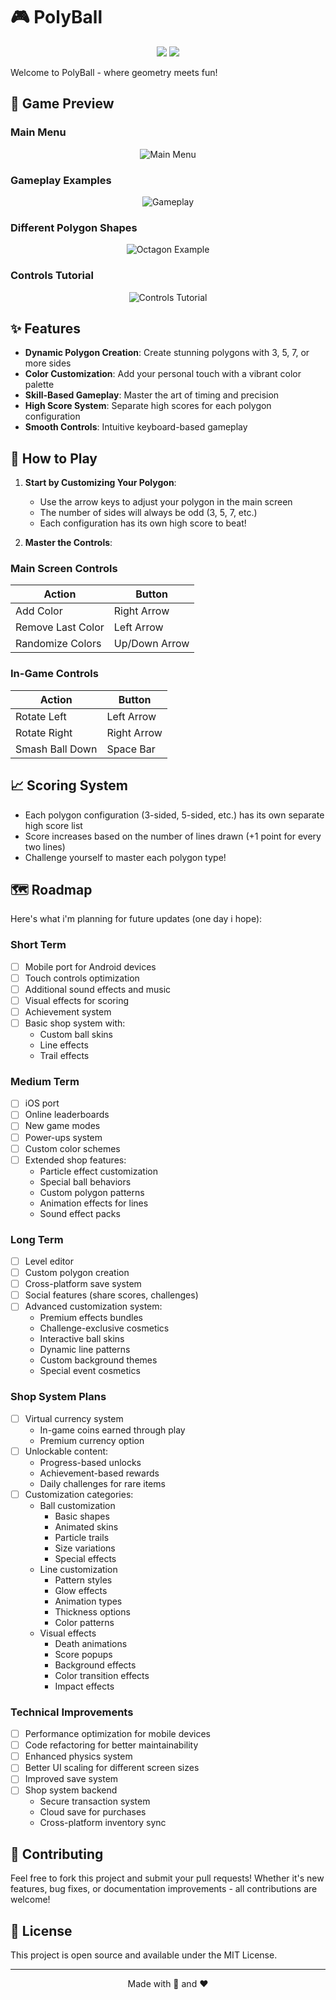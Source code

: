 # 🎮 PolyBall

<p align="center">
    <img src="https://i.imgur.com/qXqg17U.gif">
    <img src="https://i.imgur.com/qTb41lg.gif">
</p>

Welcome to PolyBall - where geometry meets fun!

## 📸 Game Preview

### Main Menu
<p align="center">
    <img src="screenshots/mainMenu.png" alt="Main Menu">
</p>

### Gameplay Examples
<p align="center">
    <img src="screenshots/main.gif" alt="Gameplay">
</p>

### Different Polygon Shapes
<p align="center">
    <img src="screenshots/octagon.png" alt="Octagon Example">
</p>

### Controls Tutorial
<p align="center">
    <img src="screenshots/controls.gif" alt="Controls Tutorial">
</p>

## ✨ Features

- **Dynamic Polygon Creation**: Create stunning polygons with 3, 5, 7, or more sides
- **Color Customization**: Add your personal touch with a vibrant color palette
- **Skill-Based Gameplay**: Master the art of timing and precision
- **High Score System**: Separate high scores for each polygon configuration
- **Smooth Controls**: Intuitive keyboard-based gameplay

## 🎯 How to Play

1. **Start by Customizing Your Polygon**:
   - Use the arrow keys to adjust your polygon in the main screen
   - The number of sides will always be odd (3, 5, 7, etc.)
   - Each configuration has its own high score to beat!

2. **Master the Controls**:

### Main Screen Controls
| Action            | Button              |
|-------------------|---------------------|
| Add Color         | Right Arrow         |
| Remove Last Color | Left Arrow          |
| Randomize Colors  | Up/Down Arrow       |

### In-Game Controls
| Action            | Button              |
|-------------------|---------------------|
| Rotate Left       | Left Arrow          |
| Rotate Right      | Right Arrow         |
| Smash Ball Down   | Space Bar           |

## 📈 Scoring System

- Each polygon configuration (3-sided, 5-sided, etc.) has its own separate high score list
- Score increases based on the number of lines drawn (+1 point for every two lines)
- Challenge yourself to master each polygon type!

## 🗺️ Roadmap

Here's what i'm planning for future updates (one day i hope):
### Short Term
- [ ] Mobile port for Android devices
- [ ] Touch controls optimization
- [ ] Additional sound effects and music
- [ ] Visual effects for scoring
- [ ] Achievement system
- [ ] Basic shop system with:
  - Custom ball skins
  - Line effects
  - Trail effects

### Medium Term
- [ ] iOS port
- [ ] Online leaderboards
- [ ] New game modes
- [ ] Power-ups system
- [ ] Custom color schemes
- [ ] Extended shop features:
  - Particle effect customization
  - Special ball behaviors
  - Custom polygon patterns
  - Animation effects for lines
  - Sound effect packs

### Long Term
- [ ] Level editor
- [ ] Custom polygon creation
- [ ] Cross-platform save system
- [ ] Social features (share scores, challenges)
- [ ] Advanced customization system:
  - Premium effects bundles
  - Challenge-exclusive cosmetics
  - Interactive ball skins
  - Dynamic line patterns
  - Custom background themes
  - Special event cosmetics

### Shop System Plans
- [ ] Virtual currency system
  - In-game coins earned through play
  - Premium currency option
- [ ] Unlockable content:
  - Progress-based unlocks
  - Achievement-based rewards
  - Daily challenges for rare items
- [ ] Customization categories:
  - Ball customization
    * Basic shapes
    * Animated skins
    * Particle trails
    * Size variations
    * Special effects
  - Line customization
    * Pattern styles
    * Glow effects
    * Animation types
    * Thickness options
    * Color patterns
  - Visual effects
    * Death animations
    * Score popups
    * Background effects
    * Color transition effects
    * Impact effects

### Technical Improvements
- [ ] Performance optimization for mobile devices
- [ ] Code refactoring for better maintainability
- [ ] Enhanced physics system
- [ ] Better UI scaling for different screen sizes
- [ ] Improved save system
- [ ] Shop system backend
  - Secure transaction system
  - Cloud save for purchases
  - Cross-platform inventory sync

## 🤝 Contributing

Feel free to fork this project and submit your pull requests! Whether it's new features, bug fixes, or documentation improvements - all contributions are welcome!

## 📝 License

This project is open source and available under the MIT License.

---

<p align="center">Made with 📐 and ❤️</p>
